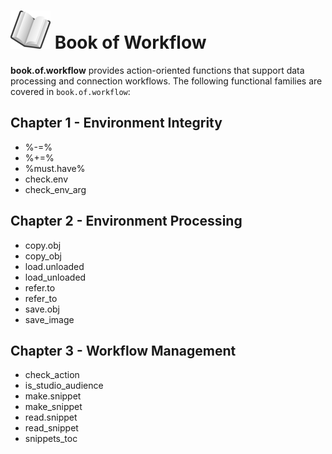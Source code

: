 # ![book](book_small.png) Book of Workflow

**book.of.workflow** provides action-oriented functions that support data processing and connection workflows.
The following functional families are covered in `book.of.workflow`:

## Chapter 1 - Environment Integrity

- %-=%
- %+=%
- %must.have%
- check.env
- check_env_arg

## Chapter 2 - Environment Processing

- copy.obj
- copy_obj
- load.unloaded
- load_unloaded
- refer.to
- refer_to
- save.obj
- save_image

## Chapter 3 - Workflow Management

- check_action
- is_studio_audience
- make.snippet
- make_snippet
- read.snippet
- read_snippet
- snippets_toc
